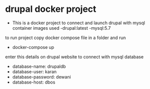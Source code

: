 # drupal docker project
* This is a docker project to connect and  launch drupal with mysql
container images used 
  -drupal:latest
  -mysql:5.7
 
 to run project copy docker compose file in a folder and run
 * docker-compose up
 
enter this details on drupal website to connect with mysql database
- database-name: drupaldb
- database-user: karan
- database-password: dewani
- database-host: dbos 
